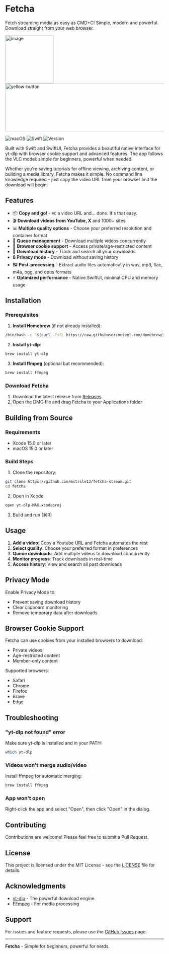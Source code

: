 # Fetcha

Fetch streaming media as easy as CMD+C! Simple, modern and powerful. Download straight from your web browser.

[<img width="153" height="153" alt="image" src="https://github.com/user-attachments/assets/c0f70713-83e4-4688-9a63-22f87681062d" />](https://buymeacoffee.com/mstrslva) [<img width="545" height="153" alt="yellow-button" src="https://github.com/user-attachments/assets/a801152e-2487-420e-bb08-96018d5b08cf" />](https://buymeacoffee.com/mstrslva)

![macOS](https://img.shields.io/badge/macOS-15.0%2B-blue)
![Swift](https://img.shields.io/badge/Swift-5.0-orange)
![Version](https://img.shields.io/badge/version-1.0-green)

Built with Swift and SwiftUI, Fetcha provides a beautiful native interface for yt-dlp with browser cookie support and advanced features.  The app follows the VLC model: simple for beginners, powerful when needed.

Whether you're saving tutorials for offline viewing, archiving content, or building a media library, Fetcha makes it simple. No command line knowledge required – just copy the video URL from your browser and the download will begin.

## Features

- 📦 **Copy and go!** - `⌘C` a video URL and... done. It's that easy.
- 🎬 **Download videos from YouTube, X** and 1000+ sites
- 📊 **Multiple quality options** - Choose your preferred resolution and container format
- 🎯 **Queue management** - Download multiple videos concurrently
- 🍪 **Browser cookie support** - Access private/age-restricted content
- 📜 **Download history** - Track and search all your downloads
- 🔒 **Privacy mode** - Download without saving history
- 🖼️ **Post-processing** - Extract audio files automatically in wav, mp3, flac, m4a, ogg, and opus formats
- ⚡ **Optimized performance** - Native SwiftUI, minimal CPU and memory usage

## Installation

### Prerequisites

1. **Install Homebrew** (if not already installed):
```bash
/bin/bash -c "$(curl -fsSL https://raw.githubusercontent.com/Homebrew/install/HEAD/install.sh)"
```

2. **Install yt-dlp**:
```bash
brew install yt-dlp
```

3. **Install ffmpeg** (optional but recommended):
```bash
brew install ffmpeg
```

### Download Fetcha

1. Download the latest release from [Releases](https://github.com/mstrslv13/fetcha-stream/releases)
2. Open the DMG file and drag Fetcha to your Applications folder

## Building from Source

### Requirements
- Xcode 15.0 or later
- macOS 15.0 or later

### Build Steps

1. Clone the repository:
```bash
git clone https://github.com/mstrslv13/fetcha-stream.git
cd fetcha
```

2. Open in Xcode:
```bash
open yt-dlp-MAX.xcodeproj
```

3. Build and run (⌘R)

## Usage

1. **Add a video**: Copy a Youtube URL and Fetcha automates the rest
2. **Select quality**: Choose your preferred format in preferences
3. **Queue downloads**: Add multiple videos to download concurrently
4. **Monitor progress**: Track downloads in real-time
5. **Access history**: View and search all past downloads

## Privacy Mode

Enable Privacy Mode to:
- Prevent saving download history
- Clear clipboard monitoring
- Remove temporary data after downloads

## Browser Cookie Support

Fetcha can use cookies from your installed browsers to download:
- Private videos
- Age-restricted content
- Member-only content

Supported browsers:
- Safari
- Chrome
- Firefox
- Brave
- Edge

## Troubleshooting

### "yt-dlp not found" error
Make sure yt-dlp is installed and in your PATH:
```bash
which yt-dlp
```

### Videos won't merge audio/video
Install ffmpeg for automatic merging:
```bash
brew install ffmpeg
```

### App won't open
Right-click the app and select "Open", then click "Open" in the dialog.

## Contributing

Contributions are welcome! Please feel free to submit a Pull Request.

## License

This project is licensed under the MIT License - see the [LICENSE](LICENSE) file for details.

## Acknowledgments

- [yt-dlp](https://github.com/yt-dlp/yt-dlp) - The powerful download engine
- [FFmpeg](https://ffmpeg.org/) - For media processing

## Support

For issues and feature requests, please use the [GitHub Issues](https://github.com/mstrslv13/fetcha-stream/issues) page.

---

**Fetcha** - Simple for beginners, powerful for nerds.
